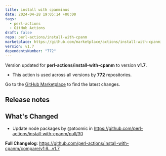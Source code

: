 ```yaml
---
title: install with cpanminus
date: 2024-04-28 19:05:14 +00:00
tags:
  - perl-actions
  - GitHub Actions
draft: false
repo: perl-actions/install-with-cpanm
marketplace: https://github.com/marketplace/actions/install-with-cpanminus
version: v1.7
dependentsNumber: "772"
---
```



Version updated for **perl-actions/install-with-cpanm** to version **v1.7**.
- This action is used across all versions by **772** repositories.

Go to the [GitHub Marketplace](https://github.com/marketplace/actions/install-with-cpanminus) to find the latest changes.

## Release notes

## What's Changed
* Update node packages by @atoomic in https://github.com/perl-actions/install-with-cpanm/pull/30


**Full Changelog**: https://github.com/perl-actions/install-with-cpanm/compare/v1.6...v1.7
